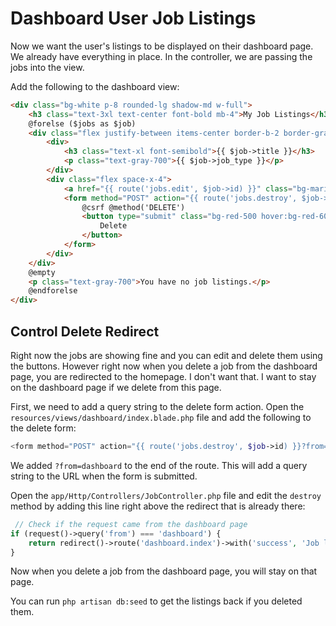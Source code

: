 # Dashboard User Job Listings

Now we want the user's listings to be displayed on their dashboard page. We already have everything in place. In the controller, we are passing the jobs into the view.

Add the following to the dashboard view:

```html
<div class="bg-white p-8 rounded-lg shadow-md w-full">
	<h3 class="text-3xl text-center font-bold mb-4">My Job Listings</h3>
	@forelse ($jobs as $job)
	<div class="flex justify-between items-center border-b-2 border-gray-200 py-2">
		<div>
			<h3 class="text-xl font-semibold">{{ $job->title }}</h3>
			<p class="text-gray-700">{{ $job->job_type }}</p>
		</div>
		<div class="flex space-x-4">
			<a href="{{ route('jobs.edit', $job->id) }}" class="bg-marine-500 hover:bg-marine-600 text-white px-4 py-2 rounded text-sm">Edit</a>
			<form method="POST" action="{{ route('jobs.destroy', $job->id) }}" onsubmit="return confirm('Are you sure you want to delete this job?');">
				@csrf @method('DELETE')
				<button type="submit" class="bg-red-500 hover:bg-red-600 text-white px-4 py-2 rounded text-sm">
					Delete
				</button>
			</form>
		</div>
	</div>
	@empty
	<p class="text-gray-700">You have no job listings.</p>
	@endforelse
</div>
```

## Control Delete Redirect

Right now the jobs are showing fine and you can edit and delete them using the buttons. However right now when you delete a job from the dashboard page, you are redirected to the homepage. I don't want that. I want to stay on the dashboard page if we delete from this page.

First, we need to add a query string to the delete form action. Open the `resources/views/dashboard/index.blade.php` file and add the following to the delete form:

```php
<form method="POST" action="{{ route('jobs.destroy', $job->id) }}?from=dashboard" onsubmit="return confirm('Are you sure you want to delete this job?');">
```

We added `?from=dashboard` to the end of the route. This will add a query string to the URL when the form is submitted.

Open the `app/Http/Controllers/JobController.php` file and edit the `destroy` method by adding this line right above the redirect that is already there:

```php
 // Check if the request came from the dashboard page
if (request()->query('from') === 'dashboard') {
    return redirect()->route('dashboard.index')->with('success', 'Job listing deleted successfully!');
}
```

Now when you delete a job from the dashboard page, you will stay on that page.

You can run `php artisan db:seed` to get the listings back if you deleted them.
